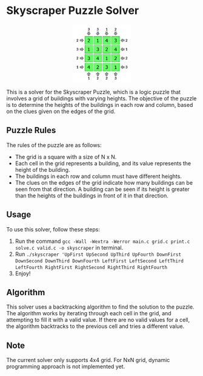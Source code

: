 # Skyscraper Puzzle Solver

<p align="center">
	<img src="pictures\skyscraper.PNG" width=30% height=30% />
</p>

This is a solver for the Skyscraper Puzzle, which is a logic puzzle that involves a grid of buildings with varying heights. The objective of the puzzle is to determine the heights of the buildings in each row and column, based on the clues given on the edges of the grid.

## Puzzle Rules

The rules of the puzzle are as follows:

- The grid is a square with a size of N x N.
- Each cell in the grid represents a building, and its value represents the height of the building.
- The buildings in each row and column must have different heights.
- The clues on the edges of the grid indicate how many buildings can be seen from that direction. A building can be seen if its height is greater than the heights of the buildings in front of it in that direction.

## Usage

To use this solver, follow these steps:

1. Run the command `gcc -Wall -Wextra -Werror main.c grid.c print.c solve.c valid.c -o skyscraper` in terminal.
2. Run `./skyscraper 'UpFirst UpSecond UpThird UpFourth DownFirst DownSecond DownThird DownFourth LeftFirst LeftSecond LeftThird LeftFourth RightFirst RightSecond RightThird RightFourth`
3. Enjoy!

## Algorithm
This solver uses a backtracking algorithm to find the solution to the puzzle. The algorithm works by iterating through each cell in the grid, and attempting to fill it with a valid value. If there are no valid values for a cell, the algorithm backtracks to the previous cell and tries a different value.

## Note
The current solver only supports 4x4 grid. For NxN grid, dynamic programming approach is not implemented yet.
